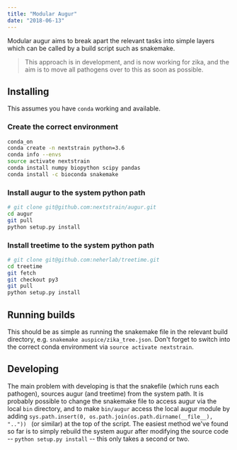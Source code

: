```yaml
---
title: "Modular Augur"
date: "2018-06-13"
---
```


Modular augur aims to break apart the relevant tasks into simple layers which can be called by a build script such as snakemake.

> This approach is in development, and is now working for zika, and the aim is to move all pathogens over to this as soon as possible.


## Installing
This assumes you have `conda` working and available.

### Create the correct environment
```bash
conda_on
conda create -n nextstrain python=3.6
conda info --envs
source activate nextstrain
conda install numpy biopython scipy pandas
conda install -c bioconda snakemake
```

### Install augur to the system python path
```bash
# git clone git@github.com:nextstrain/augur.git
cd augur
git pull
python setup.py install
```

### Install treetime to the system python path
```bash
# git clone git@github.com:neherlab/treetime.git
cd treetime
git fetch
git checkout py3
git pull
python setup.py install
```

## Running builds
This should be as simple as running the snakemake file in the relevant build directory, e.g. `snakemake auspice/zika_tree.json`.
Don't forget to switch into the correct conda environment via `source activate nextstrain`.

## Developing
The main problem with developing is that the snakefile (which runs each pathogen), sources augur (and treetime) from the system path.
It is probably possible to change the snakemake file to access augur via the local `bin` directory, and to make `bin/augur` access the local augur module
by adding `sys.path.insert(0, os.path.join(os.path.dirname(__file__), "..")) ` (or similar) at the top of the script.
The easiest method we've found so far is to simply rebuild the system augur after modifying the source code -- `python setup.py install` -- this only takes a second or two.
